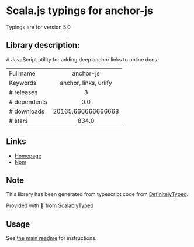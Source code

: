 
# Scala.js typings for anchor-js

Typings are for version 5.0

## Library description:
A JavaScript utility for adding deep anchor links to online docs.

|                    |                 |
| ------------------ | :-------------: |
| Full name          | anchor-js |
| Keywords           | anchor, links, urlify |
| # releases         | 3 |
| # dependents       | 0.0 |
| # downloads        | 20165.666666666668 |
| # stars            | 834.0 |

## Links
- [Homepage](https://www.bryanbraun.com/anchorjs/)
- [Npm](https://www.npmjs.com/package/anchor-js)
    


## Note
This library has been generated from typescript code from [DefinitelyTyped](https://definitelytyped.org).

Provided with :purple_heart: from [ScalablyTyped](https://github.com/oyvindberg/ScalablyTyped)

## Usage
See [the main readme](../../readme.md) for instructions.



